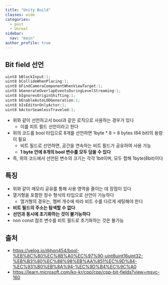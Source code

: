 ```yaml
---
title: "Unity Build"
classes: wide
categories: 
  - post
  - Unreal
sidebar:
  nav: "main"
author_profile: true
---
```

   
## Bit field 선언

```c++
uint8 bBlockInput:1;
uint8 bCollideWhenPlacing:1;
uint8 bFindCameraComponentWhenViewTarget:1;
uint8 bGenerateOverlapEventsDuringLevelStreaming:1;
uint8 bIgnoresOriginShifting:1;
uint8 bEnableAutoLODGeneration:1;
uint8 bIsEditorOnlyActor:1;
uint8 bActorSeamlessTraveled:1;
```

* 위와 같이 선언하고서 bool과 같은 로직으로 사용하는 경우가 있다
  * 이를 피트 필드 선언이라고 한다
* 위의 코드를 bool 타입으로 8개를 선언하면 1byte * 8 = 8 bytes (64 bit)의 용량이 필요
  * 비트 필드로 선언하면, 공간을 연속하는 비트 필드가 공유하여 사용 가능
  * **1 byte 안에 8개의 bool 변수를 모두 담을 수 있다**
* 즉, 위의 코드에서 선언된 변수의 크기는 각각 1bit이며, 모두 합해 1byte(8bit)이다

## 특징
* 위와 같이 메모리 공유를 통해 사용 영역을 줄이는 데 장점이 있다
* 열거형을 포함한 정수 형식의 타입으로 선언이 가능하다
  * 열거형의 경우는, 멤버 개수에 따라 비트 수를 다르게 세팅해야 한다
* **비트 필드의 주소는 탐색할 수 없다**
* **선언과 동시에 초기화하는 것이 불가능하다**
* non const 참조 변수를 비트 필드로 초기화하는 것은 불가능

## 출처
* <https://velog.io/@hon454/bool-%EB%8C%80%EC%8B%A0%EC%97%90-uint8uint16uint32-%EB%B3%80%EC%88%98%EB%AA%851%EC%9D%84-%EC%93%B0%EB%8A%94-%EC%9D%B4%EC%9C%A0>
* <https://learn.microsoft.com/ko-kr/cpp/cpp/cpp-bit-fields?view=msvc-160>